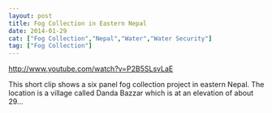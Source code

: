 ```yaml
---
layout: post
title: Fog Collection in Eastern Nepal
date: 2014-01-29
cat: ["Fog Collection","Nepal","Water","Water Security"]
tag: ["Fog Collection"]
---
```


http://www.youtube.com/watch?v=P2B5SLsvLaE  

This short clip shows a six panel fog collection project in eastern Nepal. The location is a village called Danda Bazzar which is at an elevation of about 29...